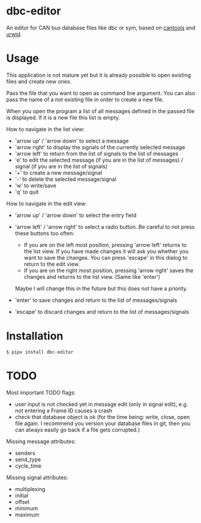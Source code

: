 # dbc-editor

An editor for CAN bus database files like dbc or sym,
based on [cantools](https://github.com/cantools/cantools) and [urwid](http://urwid.org/).


# Usage

This application is not mature yet but it is already possible to open existing files and create new ones.

Pass the file that you want to open as command line argument.
You can also pass the name of a not existing file in order to create a new file.

When you open the program a list of all messages defined in the passed file is displayed.
If it is a new file this list is empty.

How to navigate in the list view:
- 'arrow up' / 'arrow down' to select a message
- 'arrow right' to display the signals of the currently selected message
- 'arrow left' to return from the list of signals to the list of messages
- 'e' to edit the selected message (if you are in the list of messages) / signal (if you are in the list of signals)
- '+' to create a new message/signal
- '-' to delete the selected message/signal
- 'w' to write/save
- 'q' to quit

How to navigate in the edit view:
- 'arrow up' / 'arrow down' to select the entry field
- 'arrow left' / 'arrow right' to select a radio button.
  Be careful to not press these buttons too often:

  - If you are on the left most position, pressing 'arrow left' returns to the list view. If you have made changes it will ask you whether you want to save the changes. You can press 'escape' in this dialog to return to the edit view.
  - If you are on the right most position, pressing 'arrow right' saves the changes and returns to the list view. (Same like 'enter')

  Maybe I will change this in the future but this does not have a priority.

- 'enter' to save changes and return to the list of messages/signals
- 'escape' to discard changes and return to the list of messages/signals


# Installation

```
$ pipx install dbc-editor
```

# TODO

Most important TODO flags:
- user input is not checked yet in message edit (only in signal edit), e.g. not entering a Frame ID causes a crash
- check that database object is ok (for the time being: write, close, open file again. I recommend you version your database files in git, then you can always easily go back if a file gets corrupted.)

Missing message attributes:
- senders
- send_type
- cycle_time

Missing signal attributes:
- multiplexing
- initial
- offset
- minimum
- maximum
